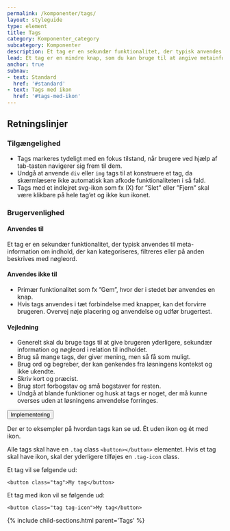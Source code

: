 ```yaml
---
permalink: /komponenter/tags/
layout: styleguide
type: element
title: Tags
category: Komponenter_category
subcategory: Komponenter
description: Et tag er en sekundær funktionalitet, der typisk anvendes til meta-information om indhold, der kan kategoriseres, filtreres eller på anden beskrives med nøgleord.
lead: Et tag er en mindre knap, som du kan bruge til at angive metainformation om indhold, der kan kategoriseres, filtreres eller på anden beskrives med nøgleord. Tags forekommer med og uden ikon.
anchor: true
subnav:
- text: Standard
  href: '#standard'
- text: Tags med ikon
  href: '#tags-med-ikon'
---
```

<h2 class="h3">Retningslinjer</h2>
<section>
  <h3 class="h4">Tilgængelighed</h3>
  <ul>
      <li>Tags markeres tydeligt med en fokus tilstand, når brugere ved hjælp af tab-tasten navigerer sig frem til dem.</li>
      <li>Undgå at anvende <code>div</code> eller <code>img</code> tags til at konstruere et tag, da skærmlæsere ikke automatisk kan afkode funktionaliteten i så fald.</li>
      <li>Tags med et indlejret svg-ikon som fx (X) for ”Slet” eller ”Fjern” skal være klikbare på hele tag’et og ikke kun ikonet.</li>
  </ul>               
</section>
<section>
  <h3 class="h4">Brugervenlighed</h3>
  <h4 class="h5">Anvendes til</h4>
  <p>Et tag er en sekundær funktionalitet, der typisk anvendes til meta-information om indhold, der kan kategoriseres, filtreres eller på anden beskrives med nøgleord.</p>
  <h4 class="h5">Anvendes ikke til</h4>
  <ul>
      <li>Primær funktionalitet som fx ”Gem”, hvor der i stedet bør anvendes en knap.</li>
      <li>Hvis tags anvendes i tæt forbindelse med knapper, kan det forvirre brugeren. Overvej nøje placering og anvendelse og udfør brugertest.</li>
  </ul>
  <h4 class="h5">Vejledning</h4>
  <ul>
      <li>Generelt skal du bruge tags til at give brugeren yderligere, sekundær information og nøgleord i relation til  indholdet. </li>
      <li>Brug så mange tags, der giver mening, men så få som muligt.</li>
      <li>Brug ord og begreber, der kan genkendes fra løsningens kontekst og ikke ukendte. </li>
      <li>Skriv kort og præcist.</li>
      <li>Brug stort forbogstav og små bogstaver for resten.</li>
      <li>Undgå at blande funktioner og husk at tags er noget, der må kunne overses uden at løsningens anvendelse forringes. </li>
  </ul>
</section>

<div class="accordion accordion-bordered mt-7">
  <button class="button-unstyled accordion-button" aria-expanded="false" aria-controls="tags-code-doc">
    Implementering
  </button>
  <div id="tags-code-doc" class="accordion-content">
        <p>Der er to eksempler på hvordan tags kan se ud. Ét uden ikon og ét med ikon.</p>
        <p>Alle tags skal have en <code>.tag</code> class <code>&lt;button&gt;&lt;/button&gt;</code> elementet. Hvis et tag skal have ikon, skal der yderligere tilføjes en <code>.tag-icon</code> class.</p>
        <p>Et tag vil se følgende ud:</p>
        <p><code>&lt;button class="tag"&gt;My tag&lt;/button&gt;</code></p>
        <p>Et tag med ikon vil se følgende ud:</p>
        <p><code>&lt;button class="tag tag-icon"&gt;My tag&lt;/button&gt;</code></p>
  </div>
</div>

{% include child-sections.html parent='Tags' %}
